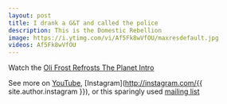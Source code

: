 ```yaml
---
layout: post
title: I drank a G&T and called the police
description: This is the Domestic Rebellion
image: https://i.ytimg.com/vi/Af5Fk8wVfOU/maxresdefault.jpg
videos: Af5Fk8wVfOU
---
```


<div class="youtube-player" data-id="{{ page.videos }}" data-thumb="{{ page.image }}"></div>

Watch the [Oli Frost Refrosts The Planet Intro](/refrosts-the-planet)

See more on [YouTube](https://www.youtube.com/channel/UC11YzVs4e4h9kIt4VzUS6yQ), [Instagram](http://instagram.com/{{ site.author.instagram }}), or this sparingly used [mailing list](#footer)
